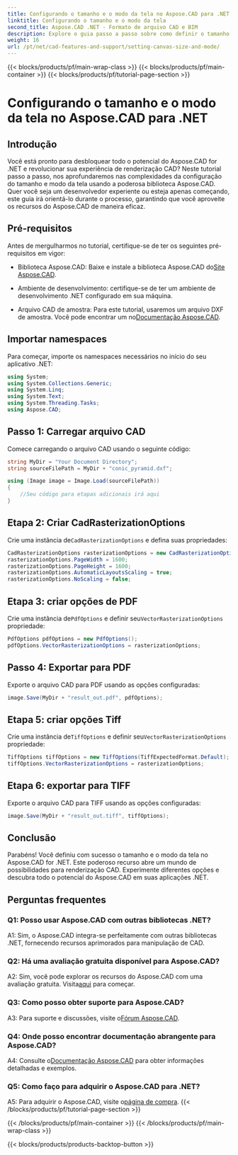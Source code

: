 ```yaml
---
title: Configurando o tamanho e o modo da tela no Aspose.CAD para .NET
linktitle: Configurando o tamanho e o modo da tela
second_title: Aspose.CAD .NET - Formato de arquivo CAD e BIM
description: Explore o guia passo a passo sobre como definir o tamanho e o modo da tela no Aspose.CAD for .NET. Otimize sua renderização CAD com facilidade usando este tutorial abrangente.
weight: 16
url: /pt/net/cad-features-and-support/setting-canvas-size-and-mode/
---
```


{{< blocks/products/pf/main-wrap-class >}}
{{< blocks/products/pf/main-container >}}
{{< blocks/products/pf/tutorial-page-section >}}

# Configurando o tamanho e o modo da tela no Aspose.CAD para .NET

## Introdução

Você está pronto para desbloquear todo o potencial do Aspose.CAD for .NET e revolucionar sua experiência de renderização CAD? Neste tutorial passo a passo, nos aprofundaremos nas complexidades da configuração do tamanho e modo da tela usando a poderosa biblioteca Aspose.CAD. Quer você seja um desenvolvedor experiente ou esteja apenas começando, este guia irá orientá-lo durante o processo, garantindo que você aproveite os recursos do Aspose.CAD de maneira eficaz.

## Pré-requisitos

Antes de mergulharmos no tutorial, certifique-se de ter os seguintes pré-requisitos em vigor:

-  Biblioteca Aspose.CAD: Baixe e instale a biblioteca Aspose.CAD do[Site Aspose.CAD](https://releases.aspose.com/cad/net/).

- Ambiente de desenvolvimento: certifique-se de ter um ambiente de desenvolvimento .NET configurado em sua máquina.

-  Arquivo CAD de amostra: Para este tutorial, usaremos um arquivo DXF de amostra. Você pode encontrar um no[Documentação Aspose.CAD](https://reference.aspose.com/cad/net/).

## Importar namespaces

Para começar, importe os namespaces necessários no início do seu aplicativo .NET:

```csharp
using System;
using System.Collections.Generic;
using System.Linq;
using System.Text;
using System.Threading.Tasks;
using Aspose.CAD;
```

## Passo 1: Carregar arquivo CAD

Comece carregando o arquivo CAD usando o seguinte código:

```csharp
string MyDir = "Your Document Directory";
string sourceFilePath = MyDir + "conic_pyramid.dxf";

using (Image image = Image.Load(sourceFilePath))
{
    //Seu código para etapas adicionais irá aqui
}
```

## Etapa 2: Criar CadRasterizationOptions

 Crie uma instância de`CadRasterizationOptions` e defina suas propriedades:

```csharp
CadRasterizationOptions rasterizationOptions = new CadRasterizationOptions();
rasterizationOptions.PageWidth = 1600;
rasterizationOptions.PageHeight = 1600;
rasterizationOptions.AutomaticLayoutsScaling = true;
rasterizationOptions.NoScaling = false;
```

## Etapa 3: criar opções de PDF

 Crie uma instância de`PdfOptions` e definir seu`VectorRasterizationOptions` propriedade:

```csharp
PdfOptions pdfOptions = new PdfOptions();
pdfOptions.VectorRasterizationOptions = rasterizationOptions;
```

## Passo 4: Exportar para PDF

Exporte o arquivo CAD para PDF usando as opções configuradas:

```csharp
image.Save(MyDir + "result_out.pdf", pdfOptions);
```

## Etapa 5: criar opções Tiff

 Crie uma instância de`TiffOptions` e definir seu`VectorRasterizationOptions` propriedade:

```csharp
TiffOptions tiffOptions = new TiffOptions(TiffExpectedFormat.Default);
tiffOptions.VectorRasterizationOptions = rasterizationOptions;
```

## Etapa 6: exportar para TIFF

Exporte o arquivo CAD para TIFF usando as opções configuradas:

```csharp
image.Save(MyDir + "result_out.tiff", tiffOptions);
```

## Conclusão

Parabéns! Você definiu com sucesso o tamanho e o modo da tela no Aspose.CAD for .NET. Este poderoso recurso abre um mundo de possibilidades para renderização CAD. Experimente diferentes opções e descubra todo o potencial do Aspose.CAD em suas aplicações .NET.

## Perguntas frequentes

### Q1: Posso usar Aspose.CAD com outras bibliotecas .NET?

A1: Sim, o Aspose.CAD integra-se perfeitamente com outras bibliotecas .NET, fornecendo recursos aprimorados para manipulação de CAD.

### Q2: Há uma avaliação gratuita disponível para Aspose.CAD?

 A2: Sim, você pode explorar os recursos do Aspose.CAD com uma avaliação gratuita. Visita[aqui](https://releases.aspose.com/) para começar.

### Q3: Como posso obter suporte para Aspose.CAD?

 A3: Para suporte e discussões, visite o[Fórum Aspose.CAD](https://forum.aspose.com/c/cad/19).

### Q4: Onde posso encontrar documentação abrangente para Aspose.CAD?

 A4: Consulte o[Documentação Aspose.CAD](https://reference.aspose.com/cad/net/) para obter informações detalhadas e exemplos.

### Q5: Como faço para adquirir o Aspose.CAD para .NET?

 A5: Para adquirir o Aspose.CAD, visite o[página de compra](https://purchase.aspose.com/buy).
{{< /blocks/products/pf/tutorial-page-section >}}

{{< /blocks/products/pf/main-container >}}
{{< /blocks/products/pf/main-wrap-class >}}

{{< blocks/products/products-backtop-button >}}
